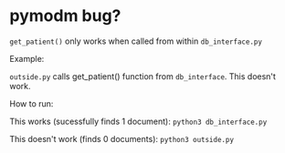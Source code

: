 # pymodm bug?


`get_patient()` only works when called from within `db_interface.py`


Example:

`outside.py` calls get_patient() function from `db_interface`. This doesn't work. 

How to run:

This works (sucessfully finds 1 document):
`python3 db_interface.py`

This doesn't work (finds 0 documents):
`python3 outside.py`

